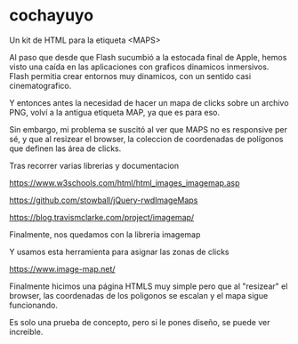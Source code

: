 # cochayuyo
Un kit de HTML para la etiqueta &lt;MAPS>

Al paso que desde que Flash sucumbió  a la estocada final de Apple, hemos visto una caída en las aplicaciones con graficos dinamicos inmersivos. Flash permitia crear entornos muy dinamicos, con un sentido casi cinematografico.

Y entonces antes la necesidad de hacer un mapa de clicks sobre un archivo PNG, volví a la antigua etiqueta MAP, ya que es para eso.

Sin embargo, mi problema se suscitó al ver que MAPS no es responsive per sé, y que al resizear el browser, la coleccion de coordenadas de polígonos que definen las área de clicks.

Tras recorrer varias librerias y documentacion

https://www.w3schools.com/html/html_images_imagemap.asp

https://github.com/stowball/jQuery-rwdImageMaps

https://blog.travismclarke.com/project/imagemap/

Finalmente, nos quedamos con la libreria imagemap

<!--<script src="https://unpkg.com/image-map/dist/image-map.jquery.js"></script>-->

Y usamos esta herramienta para asignar las zonas de clicks

https://www.image-map.net/

Finalmente hicimos una página HTMLS muy simple pero que al "resizear" el browser, las coordenadas de los poligonos se escalan y el mapa sigue funcionando.

Es solo una prueba de concepto, pero si le pones diseño, se puede ver increible.

